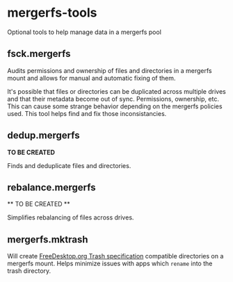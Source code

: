 # mergerfs-tools
Optional tools to help manage data in a mergerfs pool

## fsck.mergerfs

Audits permissions and ownership of files and directories in a mergerfs mount and allows for manual and automatic fixing of them.

It's possible that files or directories can be duplicated across multiple drives and that their metadata become out of sync. Permissions, ownership, etc. This can cause some strange behavior depending on the mergerfs policies used. This tool helps find and fix those inconsistancies.

## dedup.mergerfs

**TO BE CREATED**

Finds and deduplicate files and directories.

## rebalance.mergerfs

** TO BE CREATED **

Simplifies rebalancing of files across drives.

## mergerfs.mktrash

Will create [FreeDesktop.org Trash specification](https://specifications.freedesktop.org/trash-spec/trashspec-1.0.html) compatible directories on a mergerfs mount. Helps minimize issues with apps which `rename` into the trash directory.
